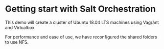 # Getting start with Salt Orchestration

This demo will create a cluster of Ubuntu 18.04 LTS machines using Vagrant and Virtualbox.

For performance and ease of use, we have reconfigured the shared folders to use NFS.
